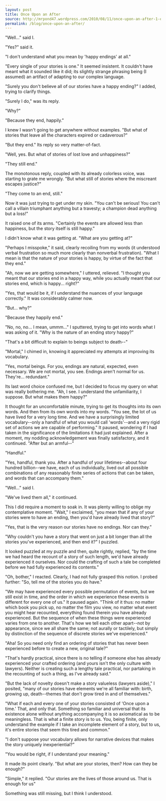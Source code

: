 ```yaml
---
layout: post
title: Once Upon an After
source: http://mrpond47.wordpress.com/2010/08/11/once-upon-an-after-1-of-2/
permalink: /blog/once-upon-an-after/
---
```

"Well..." said I.

"Yes?" said it.

"I don't understand what you mean by 'happy endings' at all."

"Every single of your stories is one." It seemed insistent. It couldn't have meant what it sounded like it did; its slightly strange phrasing being (I assumed) an artifact of adapting to our complex language.

"Surely you don't believe all of our stories have a happy ending?" I added, trying to clarify things.

"Surely I do," was its reply.

"Why?"

"Because they end, happily."

I knew I wasn't going to get anywhere without examples. "But what of stories that leave all the characters expired or cadaverous?"

"But they end." Its reply so very matter-of-fact.

"Well, yes. But what of stories of lost love and unhappiness?"

"They still end."

The monotonous reply, coupled with its already colorless voice, was starting to grate me wrongly. "But what still of stories where the miscreant escapes justice?"

"They come to an end, still."

Now it was just trying to get under my skin. "You can't be serious! You can't call a villain triumphant anything but a travesty; a champion dead anything but a loss!"

It raised one of its arms. "Certainly the events are allowed less than happiness, but the story itself is still happy."

I didn't know what it was getting at. "What are you getting at?"

"Perhaps I misspoke," it said, clearly recoiling from my words (it understood verbal frustration so much more clearly than nonverbal frustration). "What I mean is that the nature of your stories is happy, by virtue of the fact that they end."

"Ah, now we are getting somewhere," I uttered, relieved. "I thought you meant that our stories end in a happy way, while you actually meant that our stories end, which is happy... right?"

"Yes, that would be it, if I understand the nuances of your language correctly." It was considerably calmer now.

"But... why?"

"Because they happily end."

"No, no, no... I mean, ummm..." I sputtered, trying to get into words what I was asking of it. "Why is the nature of an ending story happy?"

"That's a bit difficult to explain to beings subject to death--"

"Mortal," I chimed in, knowing it appreciated my attempts at improving its vocabulary.

"Yes, mortal beings. For you, endings are natural, expected, even necessary. We are not mortal, you see. Endings aren't normal for us. They're... redundant."

Its last word choice confused me, but I decided to focus my query on what was really bothering me. "Ah, I see. I understand the unfamiliarity, I suppose. But what makes them happy?"

It thought for an uncomfortable minute, trying to get its thoughts into its own words. And then from its own words into my words. "You see, the lot of us have lived for a very long time. And we have a surprisingly limited vocabulary--only a handful of what you would call 'words'--and a very rigid set of actions we are capable of performing." It paused, wondering if I had taken in the significance of the limitations it had just explained. After a moment, my nodding acknowledgement was finally satisfactory, and it continued. "After but an armful--"

"Handful."

"Yes, handful, thank you. After a handful of your lifetimes--about four hundred billion--we have, each of us individually, lived out all possible combinations of any reasonably finite series of actions that can be taken, and words that can accompany them."

"Well..." said I.

"We've lived them all," it continued.

This I did require a moment to soak in. It was plenty willing to oblige my contemplative moment. "Wait," I exclaimed, "you mean that if any of your stories were to have an ending, then you'd have already lived that story?"

"Yes, that is the very reason our stories have no endings. Nor can they."

"Why couldn't you have a story that went on just a bit longer than all the stories you've experienced, and then end it?" I puzzled.

It looked puzzled at my puzzle and then, quite rightly, replied, "by the time we had heard the recount of a story of such length, we'd have already experienced it ourselves. Nor could the crafting of such a tale be completed before we had fully experienced its contents."

"Oh, bother," I reacted. Clearly, I had not fully grasped this notion. I probed further: "So, tell me of the stories you do have."

"We may have experienced every possible permutation of events, but we still exist in time, and the order in which we experience these events is different for every one of us." It paused again. "Think of it thus: no matter which book you pick up, no matter the film you view, no matter what event you might hear recounted, everything found therein you have already experienced. But the sequence of when these things were experienced varies from one to another. That's how we tell each other apart--not by appearance, since we all share the same; not aurally or tactilely, but simply by distinction of the sequence of discrete stories we've experienced."

"Aha! So you need only find an ordering of stories that has never been experienced before to create a new, original tale?"

"That's hardly practical, since there is no telling if someone else has already experienced your crafted ordering (and yours isn't the only culture with lawyers). Neither is creating such a lengthy tale practical, nor partaking in the recounting of such a thing, as I've already said."

"But the lack of novelty doesn't make a story valueless (lawyers aside)," I posited, "many of our stories have elements we're all familiar with: birth, growing up, death--themes that don't grow tired in and of themselves."

"What if each and every one of your stories consisted of 'Once upon a time.' That, and only that. Something so familiar and universal that its existence alone without anything accompanying it is so axiomatical as to be meaningless. That is what a finite story is to us. You, being finite, only understand the example if I take an incomplete element of a story, but to us, it's entire stories that seem this tired and common."

"I don't suppose your vocabulary allows for narrative devices that makes the story uniquely inexperiential?"

"You would be right, if I understand your meaning."

It made its point clearly. "But what are your stories, then? How can they be enough?"

"Simple," it replied. "Our stories are the lives of those around us. That is enough for us"

Something was still missing, but I think I understood.
